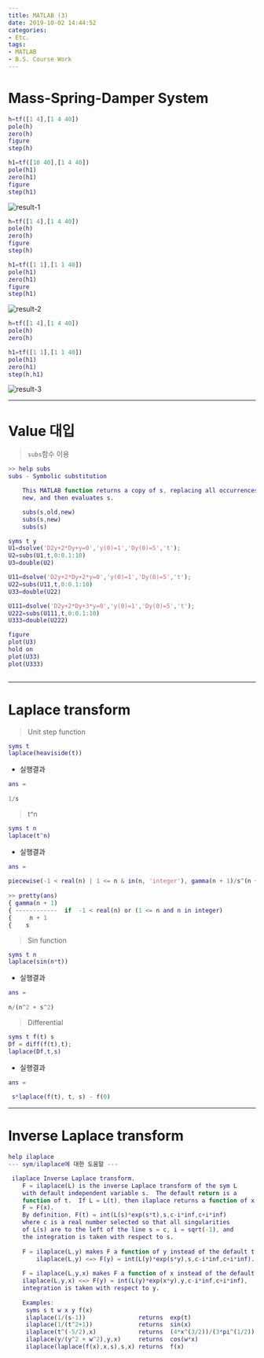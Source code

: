 ```yaml
---
title: MATLAB (3)
date: 2019-10-02 14:44:52
categories:
- Etc.
tags:
- MATLAB
- B.S. Course Work
---
```

# Mass-Spring-Damper System

~~~Matlab
h=tf([1 4],[1 4 40])
pole(h)
zero(h)
figure
step(h)

h1=tf([10 40],[1 4 40])
pole(h1)
zero(h1)
figure
step(h1)
~~~
<!-- more -->
![result-1](/images/matlab-3/result-1.png)

~~~Matlab
h=tf([1 4],[1 4 40])
pole(h)
zero(h)
figure
step(h)

h1=tf([1 1],[1 1 40])
pole(h1)
zero(h1)
figure
step(h1)
~~~

![result-2](/images/matlab-3/result-2.png)

~~~Matlab
h=tf([1 4],[1 4 40])
pole(h)
zero(h)

h1=tf([1 1],[1 1 40])
pole(h1)
zero(h1)
step(h,h1)
~~~

![result-3](/images/matlab-3/result-3.png)
***
# Value 대입

> `subs`함수 이용

~~~Matlab
>> help subs
subs - Symbolic substitution

    This MATLAB function returns a copy of s, replacing all occurrences of old with
    new, and then evaluates s.

    subs(s,old,new)
    subs(s,new)
    subs(s)
~~~
~~~Matlab
syms t y
U1=dsolve('D2y+2*Dy+y=0','y(0)=1','Dy(0)=5','t');
U2=subs(U1,t,0:0.1:10)
U3=double(U2)

U11=dsolve('D2y+2*Dy+2*y=0','y(0)=1','Dy(0)=5','t');
U22=subs(U11,t,0:0.1:10)
U33=double(U22)

U111=dsolve('D2y+2*Dy+3*y=0','y(0)=1','Dy(0)=5','t');
U222=subs(U111,t,0:0.1:10)
U333=double(U222)

figure
plot(U3)
hold on
plot(U33)
plot(U333)
~~~
~~~Matlab
~~~
***
# Laplace transform

> Unit step function

~~~Matlab
syms t
laplace(heaviside(t))
~~~

+ 실행결과

~~~Matlab
ans =
 
1/s
~~~

> t^n

~~~Matlab
syms t n
laplace(t^n)
~~~

+ 실행결과

~~~Matlab
ans =
 
piecewise(-1 < real(n) | 1 <= n & in(n, 'integer'), gamma(n + 1)/s^(n + 1))
 
>> pretty(ans)
{ gamma(n + 1)
{ ------------  if  -1 < real(n) or (1 <= n and n in integer)
{     n + 1
{    s
~~~

> Sin function

~~~Matlab
syms t n
laplace(sin(n*t))
~~~

+ 실행결과

~~~Matlab
ans =
 
n/(n^2 + s^2)
~~~

> Differential

~~~Matlab
syms t f(t) s
Df = diff(f(t),t);
laplace(Df,t,s)
~~~

+ 실행결과

~~~Matlab
ans =
  
 s*laplace(f(t), t, s) - f(0)
~~~
***
# Inverse Laplace transform

~~~Matlab
help ilaplace
--- sym/ilaplace에 대한 도움말 ---

 ilaplace Inverse Laplace transform.
    F = ilaplace(L) is the inverse Laplace transform of the sym L
    with default independent variable s.  The default return is a
    function of t.  If L = L(t), then ilaplace returns a function of x:
    F = F(x).
    By definition, F(t) = int(L(s)*exp(s*t),s,c-i*inf,c+i*inf)
    where c is a real number selected so that all singularities
    of L(s) are to the left of the line s = c, i = sqrt(-1), and
    the integration is taken with respect to s.
 
    F = ilaplace(L,y) makes F a function of y instead of the default t:
        ilaplace(L,y) <=> F(y) = int(L(y)*exp(s*y),s,c-i*inf,c+i*inf).
 
    F = ilaplace(L,y,x) makes F a function of x instead of the default t:
    ilaplace(L,y,x) <=> F(y) = int(L(y)*exp(x*y),y,c-i*inf,c+i*inf),
    integration is taken with respect to y.
 
    Examples:
     syms s t w x y f(x)
     ilaplace(1/(s-1))               returns  exp(t)
     ilaplace(1/(t^2+1))             returns  sin(x)
     ilaplace(t^(-5/2),x)            returns  (4*x^(3/2))/(3*pi^(1/2))
     ilaplace(y/(y^2 + w^2),y,x)     returns  cos(w*x)
     ilaplace(laplace(f(x),x,s),s,x) returns  f(x)
~~~